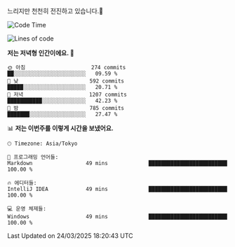 느리지만 천천히 전진하고 있습니다.🐢

<!--START_SECTION:waka-->
![Code Time](http://img.shields.io/badge/Code%20Time-1%2C546%20hrs%2020%20mins-blue)

![Lines of code](https://img.shields.io/badge/%EC%A0%80%EB%8A%94%20%EC%97%AC%ED%83%9C%EA%B9%8C%EC%A7%80%20-916.3%20thousand%20%EC%A4%84%EC%9D%98%20%EC%BD%94%EB%93%9C%EB%A5%BC%20%EC%9E%91%EC%84%B1%ED%96%88%EC%96%B4%EC%9A%94.-blue)

**저는 저녁형 인간이에요. 🦉** 

```text
🌞 아침                     274 commits         ██░░░░░░░░░░░░░░░░░░░░░░░   09.59 % 
🌆 낮　                     592 commits         █████░░░░░░░░░░░░░░░░░░░░   20.71 % 
🌃 저녁                     1207 commits        ███████████░░░░░░░░░░░░░░   42.23 % 
🌙 밤　                     785 commits         ███████░░░░░░░░░░░░░░░░░░   27.47 % 
```


📊 **저는 이번주를 이렇게 시간을 보냈어요.** 

```text
🕑︎ Timezone: Asia/Tokyo

💬 프로그래밍 언어들: 
Markdown                 49 mins             █████████████████████████   100.00 % 

🔥 에디터들: 
IntelliJ IDEA            49 mins             █████████████████████████   100.00 % 

💻 운영 체제들: 
Windows                  49 mins             █████████████████████████   100.00 % 
```


 Last Updated on 24/03/2025 18:20:43 UTC
<!--END_SECTION:waka-->
